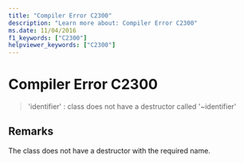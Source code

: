 ```yaml
---
title: "Compiler Error C2300"
description: "Learn more about: Compiler Error C2300"
ms.date: 11/04/2016
f1_keywords: ["C2300"]
helpviewer_keywords: ["C2300"]
---
```

# Compiler Error C2300

> 'identifier' : class does not have a destructor called '~identifier'

## Remarks

The class does not have a destructor with the required name.
